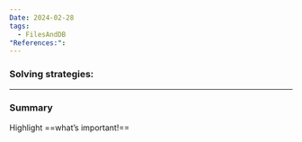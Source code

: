 ```yaml
---
Date: 2024-02-28
tags:
  - FilesAndDB
"References:":
---
```


### Solving strategies: 

---
### Summary
Highlight ==what’s important!==
